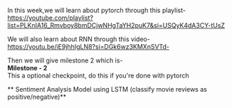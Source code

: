In this week,we will learn about pytorch through this playlist-  
https://youtube.com/playlist?list=PLKnIA16_Rmvboy8bmDCjwNHgTaYH2puK7&si=USQyK4dA3CY-tUsZ  
  
We will also learn about RNN through this video-  
https://youtu.be/iE9jhhIgLN8?si=DGk6wz3KMXnSVTd-  
  
Then we will give milestone 2 which is-  
**Milestone - 2**  
This a optional checkpoint, do this if you're  done with pytorch  

** Sentiment Analysis Model using LSTM (classify movie reviews as positive/negative)**